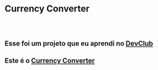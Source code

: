 <h1>Currency Converter</h1>
<br>
<br>
<h2>Esse foi um projeto que eu aprendi no <a href="https://rodolfomori.com.br/devclub">DevClub</a></h2>

<h2>Este é o <a href="https://fcosoftware.github.io/currency-converter/">Currency Converter</a></h2>
